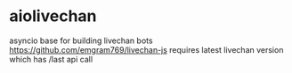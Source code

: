 # aiolivechan
asyncio base for building livechan bots
https://github.com/emgram769/livechan-js
requires latest livechan version which has /last api call